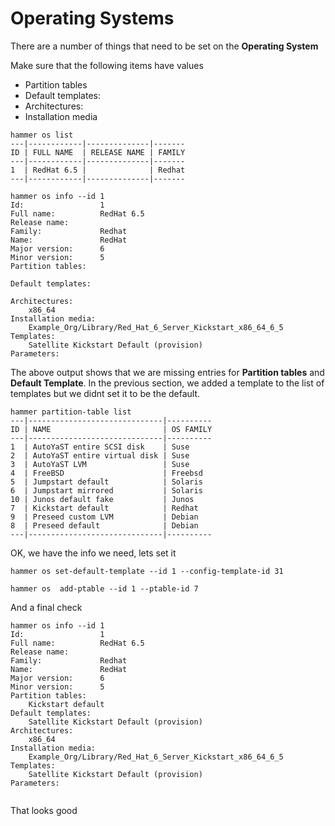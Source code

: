 # Operating Systems

There are a number of things that need to be set on the **Operating System**

Make sure that the following items have values

* Partition tables
* Default templates:
* Architectures:
* Installation media

```
hammer os list
---|------------|--------------|-------
ID | FULL NAME  | RELEASE NAME | FAMILY
---|------------|--------------|-------
1  | RedHat 6.5 |              | Redhat
---|------------|--------------|-------
```

```
hammer os info --id 1
Id:                 1
Full name:          RedHat 6.5
Release name:
Family:             Redhat
Name:               RedHat
Major version:      6
Minor version:      5
Partition tables:

Default templates:

Architectures:
    x86_64
Installation media:
    Example_Org/Library/Red_Hat_6_Server_Kickstart_x86_64_6_5
Templates:
    Satellite Kickstart Default (provision)
Parameters:
```

The above output shows that we are missing entries for **Partition tables** and **Default Template**. In the previous section, we added a template to the list of templates but we didnt set it to be the default.

```
hammer partition-table list
---|------------------------------|----------
ID | NAME                         | OS FAMILY
---|------------------------------|----------
1  | AutoYaST entire SCSI disk    | Suse
2  | AutoYaST entire virtual disk | Suse
3  | AutoYaST LVM                 | Suse
4  | FreeBSD                      | Freebsd
5  | Jumpstart default            | Solaris
6  | Jumpstart mirrored           | Solaris
10 | Junos default fake           | Junos
7  | Kickstart default            | Redhat
9  | Preseed custom LVM           | Debian
8  | Preseed default              | Debian
---|------------------------------|----------

```

OK, we have the info we need, lets set it

```
hammer os set-default-template --id 1 --config-template-id 31

hammer os  add-ptable --id 1 --ptable-id 7
```

And a final check

```
hammer os info --id 1
Id:                 1
Full name:          RedHat 6.5
Release name:
Family:             Redhat
Name:               RedHat
Major version:      6
Minor version:      5
Partition tables:
    Kickstart default
Default templates:
    Satellite Kickstart Default (provision)
Architectures:
    x86_64
Installation media:
    Example_Org/Library/Red_Hat_6_Server_Kickstart_x86_64_6_5
Templates:
    Satellite Kickstart Default (provision)
Parameters:


```

That looks good

